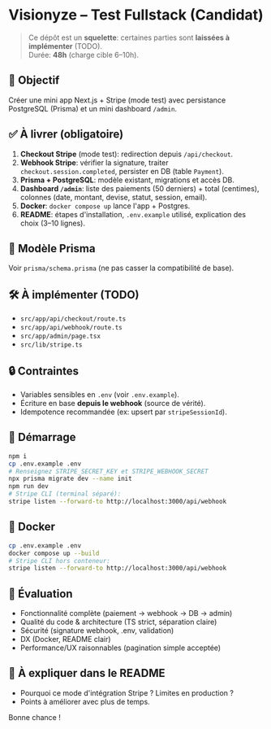 # Visionyze – Test Fullstack (Candidat)

> Ce dépôt est un **squelette**: certaines parties sont **laissées à implémenter** (TODO).  
> Durée: **48h** (charge cible 6–10h).

## 🎯 Objectif
Créer une mini app Next.js + Stripe (mode test) avec persistance PostgreSQL (Prisma) et un mini dashboard `/admin`.

## ✅ À livrer (obligatoire)
1. **Checkout Stripe** (mode test): redirection depuis `/api/checkout`.
2. **Webhook Stripe**: vérifier la signature, traiter `checkout.session.completed`, persister en DB (table `Payment`).
3. **Prisma + PostgreSQL**: modèle existant, migrations et accès DB.
4. **Dashboard `/admin`**: liste des paiements (50 derniers) + total (centimes), colonnes (date, montant, devise, statut, session, email).
5. **Docker**: `docker compose up` lance l'app + Postgres.
6. **README**: étapes d'installation, `.env.example` utilisé, explication des choix (3–10 lignes).

## 🧱 Modèle Prisma
Voir `prisma/schema.prisma` (ne pas casser la compatibilité de base).

## 🛠️ À implémenter (TODO)
- `src/app/api/checkout/route.ts`
- `src/app/api/webhook/route.ts`
- `src/app/admin/page.tsx`
- `src/lib/stripe.ts`

## 🔒 Contraintes
- Variables sensibles en `.env` (voir `.env.example`).
- Écriture en base **depuis le webhook** (source de vérité).
- Idempotence recommandée (ex: upsert par `stripeSessionId`).

## 🚀 Démarrage
```bash
npm i
cp .env.example .env
# Renseignez STRIPE_SECRET_KEY et STRIPE_WEBHOOK_SECRET
npx prisma migrate dev --name init
npm run dev
# Stripe CLI (terminal séparé):
stripe listen --forward-to http://localhost:3000/api/webhook
```

## 🐳 Docker
```bash
cp .env.example .env
docker compose up --build
# Stripe CLI hors conteneur:
stripe listen --forward-to http://localhost:3000/api/webhook
```

## 🔎 Évaluation
- Fonctionnalité complète (paiement → webhook → DB → admin)
- Qualité du code & architecture (TS strict, séparation claire)
- Sécurité (signature webhook, .env, validation)
- DX (Docker, README clair)
- Performance/UX raisonnables (pagination simple acceptée)

## 🧠 À expliquer dans le README
- Pourquoi ce mode d'intégration Stripe ? Limites en production ?
- Points à améliorer avec plus de temps.

Bonne chance !
